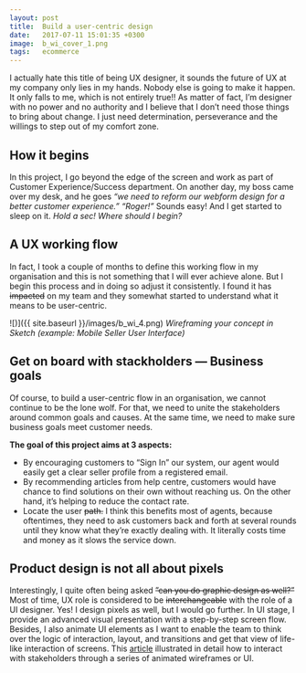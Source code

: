 ```yaml
---
layout: post
title:  Build a user-centric design
date:   2017-07-11 15:01:35 +0300
image:  b_wi_cover_1.png
tags:   ecommerce
---
```


I actually hate this title of being UX designer, it sounds the future of UX at my company only lies in my hands. Nobody else is going to make it happen. It only falls to me, which is not entirely true!! As matter of fact, I’m designer with no power and no authority and I believe that I don’t need those things to bring about change. I just need determination, perseverance and the willings to step out of my comfort zone.


## How it begins

In this project, I go beyond the edge of the screen and work as part of Customer Experience/Success department. On another day, my boss came over my desk, and he goes
_“we need to reform our webform design for a better customer experience.” “Roger!”_ Sounds easy! And I get started to sleep on it. _Hold a sec! Where should I begin?_


## A UX working flow

In fact, I took a couple of months to define this working flow in my organisation and this is not something that I will ever achieve alone. But I begin this process and in doing so adjust it consistently. I found it has ~~impacted~~ on my team and they somewhat started to understand what it means to be user-centric.

![)]({{ site.baseurl }}/images/b_wi_4.png)
*Wireframing your concept in Sketch (example: Mobile Seller User Interface)*


## Get on board with stackholders — Business goals


Of course, to build a user-centric flow in an organisation, we cannot continue to be the lone wolf. For that, we need to unite the stakeholders around common goals and causes. At the same time, we need to make sure business goals meet customer needs.

**The goal of this project aims at 3 aspects:**

* By encouraging customers to “Sign In” our system, our agent would easily get a clear seller profile from a registered email.
* By recommending articles from help centre, customers would have chance to find solutions on their own without reaching us. On the other hand, it’s helping to reduce the contact rate.
* Locate the user ~~path.~~ I think this benefits most of agents, because oftentimes, they need to ask customers back and forth at several rounds until they know what they’re exactly dealing with. It literally costs time and money as it slows the service down.


## Product design is not all about pixels

Interestingly, I quite often being asked ~~”can you do graphic design as well?”~~ Most of time, UX role is considered to be ~~interchangeable~~ with the role of a UI designer. Yes! I design pixels as well, but I would go further. In UI stage, I provide an advanced visual presentation with a step-by-step screen flow. Besides, I also animate UI elements as I want to enable the team to think over the logic of interaction, layout, and transitions and get that view of life-like interaction of screens. This [article]((../posta/2018-07-07-Build-Measure-Learn-on-eCommerce-Seller-User-Interface.markdown)) illustrated in detail how to interact with stakeholders through a series of animated wireframes or UI.
